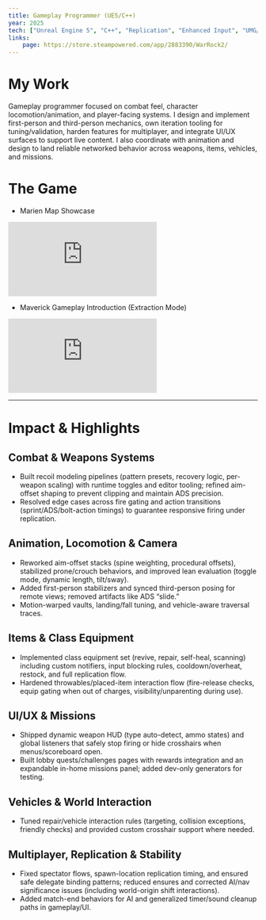 ```yaml
---
title: Gameplay Programmer (UE5/C++)
year: 2025
tech: ["Unreal Engine 5", "C++", "Replication", "Enhanced Input", "UMG/Slate", "AnimGraph / IK", "Motion Warping", "AI (BT/EQS)"]
links:
    page: https://store.steampowered.com/app/2883390/WarRock2/
---
```


# My Work

Gameplay programmer focused on combat feel, character locomotion/animation, and player-facing systems. I design and implement first-person and third-person mechanics, own iteration tooling for tuning/validation, harden features for multiplayer, and integrate UI/UX surfaces to support live content. I also coordinate with animation and design to land reliable networked behavior across weapons, items, vehicles, and missions.&#x20;

# The Game

- Marien Map Showcase
<iframe src="https://www.youtube.com/embed/-hzRQbuX138?si=FDkShyC38tki4LvZ" title="YouTube video player" frameborder="0" allow="accelerometer; autoplay; clipboard-write; encrypted-media; gyroscope; picture-in-picture; web-share" referrerpolicy="strict-origin-when-cross-origin" allowfullscreen></iframe>

- Maverick Gameplay Introduction (Extraction Mode)
<iframe src="https://www.youtube.com/embed/EjQIjE7haF4?si=kQiy9Q9DvsQSyDgN" title="YouTube video player" frameborder="0" allow="accelerometer; autoplay; clipboard-write; encrypted-media; gyroscope; picture-in-picture; web-share" referrerpolicy="strict-origin-when-cross-origin" allowfullscreen></iframe>

___

# Impact & Highlights

## Combat & Weapons Systems

* Built recoil modeling pipelines (pattern presets, recovery logic, per-weapon scaling) with runtime toggles and editor tooling; refined aim-offset shaping to prevent clipping and maintain ADS precision.  &#x20;
* Resolved edge cases across fire gating and action transitions (sprint/ADS/bolt-action timings) to guarantee responsive firing under replication. &#x20;

## Animation, Locomotion & Camera

* Reworked aim-offset stacks (spine weighting, procedural offsets), stabilized prone/crouch behaviors, and improved lean evaluation (toggle mode, dynamic length, tilt/sway). &#x20;
* Added first-person stabilizers and synced third-person posing for remote views; removed artifacts like ADS “slide.”&#x20;
* Motion-warped vaults, landing/fall tuning, and vehicle-aware traversal traces.&#x20;

## Items & Class Equipment

* Implemented class equipment set (revive, repair, self-heal, scanning) including custom notifiers, input blocking rules, cooldown/overheat, restock, and full replication flow. &#x20;
* Hardened throwables/placed-item interaction flow (fire-release checks, equip gating when out of charges, visibility/unparenting during use).&#x20;

## UI/UX & Missions

* Shipped dynamic weapon HUD (type auto-detect, ammo states) and global listeners that safely stop firing or hide crosshairs when menus/scoreboard open. &#x20;
* Built lobby quests/challenges pages with rewards integration and an expandable in-home missions panel; added dev-only generators for testing.  &#x20;

## Vehicles & World Interaction

* Tuned repair/vehicle interaction rules (targeting, collision exceptions, friendly checks) and provided custom crosshair support where needed.  &#x20;

## Multiplayer, Replication & Stability

* Fixed spectator flows, spawn-location replication timing, and ensured safe delegate binding patterns; reduced ensures and corrected AI/nav significance issues (including world-origin shift interactions). &#x20;
* Added match-end behaviors for AI and generalized timer/sound cleanup paths in gameplay/UI. &#x20;
